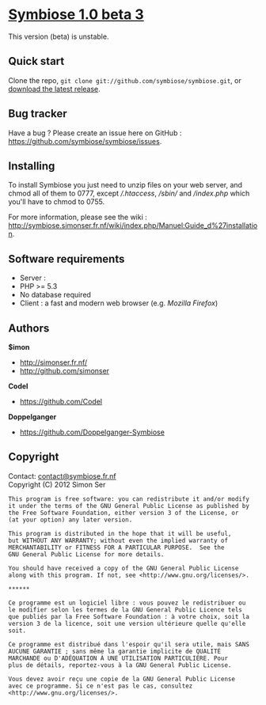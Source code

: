 [Symbiose 1.0 beta 3](http://symbiose.fr.cr/)
==============================================

This version (beta) is unstable.  

Quick start
-----------

Clone the repo, `git clone git://github.com/symbiose/symbiose.git`, or [download the latest release](https://github.com/symbiose/symbiose/zipball/master).

Bug tracker
-----------

Have a bug ? Please create an issue here on GitHub : https://github.com/symbiose/symbiose/issues.

Installing
----------

To install Symbiose you just need to unzip files on your web server, and chmod all of them to 0777, except */.htaccess*, */sbin/* and */index.php* which you'll have to chmod to 0755.

For more information, please see the wiki : http://symbiose.simonser.fr.nf/wiki/index.php/Manuel:Guide_d%27installation.

Software requirements
---------------------

* Server : 
 * PHP >= 5.3
 * No database required
* Client : a fast and modern web browser (e.g. *Mozilla Firefox*)

Authors
-------

**$imon**
+ http://simonser.fr.nf/
+ http://github.com/simonser

**Codel**
+ https://github.com/Codel

**Doppelganger**
+ https://github.com/Doppelganger-Symbiose

Copyright
---------

Contact: contact@symbiose.fr.nf  
Copyright (C) 2012 Simon Ser

    This program is free software: you can redistribute it and/or modify
    it under the terms of the GNU General Public License as published by
    the Free Software Foundation, either version 3 of the License, or
    (at your option) any later version.

    This program is distributed in the hope that it will be useful,
    but WITHOUT ANY WARRANTY; without even the implied warranty of
    MERCHANTABILITY or FITNESS FOR A PARTICULAR PURPOSE.  See the
    GNU General Public License for more details.

    You should have received a copy of the GNU General Public License
    along with this program. If not, see <http://www.gnu.org/licenses/>.
    
    ******
    
    Ce programme est un logiciel libre : vous pouvez le redistribuer ou
    le modifier selon les termes de la GNU General Public Licence tels
    que publiés par la Free Software Foundation : à votre choix, soit la
    version 3 de la licence, soit une version ultérieure quelle qu'elle
    soit.

    Ce programme est distribué dans l'espoir qu'il sera utile, mais SANS
    AUCUNE GARANTIE ; sans même la garantie implicite de QUALITÉ
    MARCHANDE ou D'ADÉQUATION À UNE UTILISATION PARTICULIÈRE. Pour
    plus de détails, reportez-vous à la GNU General Public License.

    Vous devez avoir reçu une copie de la GNU General Public License
    avec ce programme. Si ce n'est pas le cas, consultez
    <http://www.gnu.org/licenses/>.
